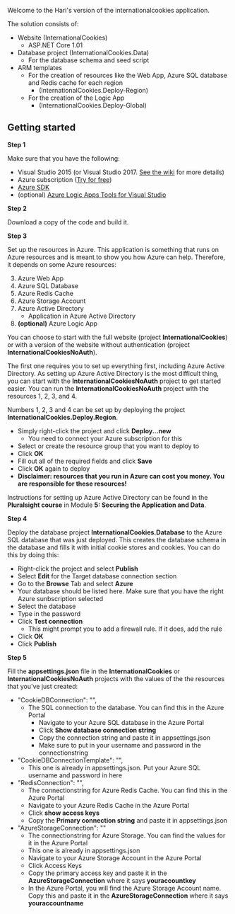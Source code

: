 Welcome to the Hari's version of the internationalcookies application.

The solution consists of:

 - Website (InternationalCookies)
	 - ASP.NET Core 1.01	 
 - Database project (InternationalCookies.Data)
	 - For the database schema and seed script	 
 - ARM templates 
	 - For the creation of resources like the Web App, Azure SQL database and Redis cache for each region
		 - (InternationalCookies.Deploy-Region)
	 - For the creation of the Logic App
		 - (InternationalCookies.Deploy-Global)

Getting started
---------------

**Step 1**

Make sure that you have the following:

 - Visual Studio 2015 (or Visual Studio 2017. <a href="https://github.com/bmaluijb/InternationalCookies/wiki/Conversion-to-Visual-Studio-2017" target="_blank">See the wiki</a> for more details)
 - Azure subscription ([Try for free](https://azure.microsoft.com/en-us/free/))
 - [Azure SDK](https://azure.microsoft.com/en-us/downloads/)
 - (optional) [Azure Logic Apps Tools for Visual Studio](https://marketplace.visualstudio.com/items?itemName=VinaySinghMSFT.AzureLogicAppsToolsforVisualStudio) 

**Step 2**

Download a copy of the code and build it.

**Step 3**

Set up the resources in Azure. This application is something that runs on Azure resources and is meant to show you how Azure can help. Therefore, it depends on some Azure resources:

 3. Azure Web App
 4. Azure SQL Database
 5. Azure Redis Cache
 6. Azure Storage Account
 7. Azure Active Directory
	 - Application in Azure Active Directory
 7. **(optional)** Azure Logic App

You can choose to start with the full website (project **InternationalCookies**) or with a version of the website without authentication (project **InternationalCookiesNoAuth**).

The first one requires you to set up everything first, including Azure Active Directory. As setting up Azure Active Directory is the most difficult thing, you can start with the **InternationalCookiesNoAuth** project to get started easier. You can run the **InternationalCookiesNoAuth** project with the resources 1, 2, 3, and 4.

Numbers 1, 2, 3 and 4 can be set up by deploying the project **InternationalCookies.Deploy.Region**.

 - Simply right-click the project and click **Deploy...new**
	 - You need to connect your Azure subscription for this
 - Select or create the resource group that you want to deploy to
 - Click **OK**
 - Fill out all of the required fields and click **Save**
 - Click **OK** again to deploy
 - **Disclaimer: resources that you run in Azure can cost you money. You are responsible for these resources!**

Instructions for setting up Azure Active Directory can be found in the **Pluralsight course** in Module **5: Securing the Application and Data**.


**Step 4**

Deploy the database project **InternationalCookies.Database** to the Azure SQL database that was just deployed. This creates the database schema in the database and fills it with initial cookie stores and cookies. You can do this by doing this:

 - Right-click the project and select **Publish**
 - Select **Edit** for the Target database connection section
 - Go to the **Browse** Tab and select **Azure**
 - Your database should be listed here. Make sure that you have the right Azure sunbscription selected
 - Select the database
 - Type in the password
 - Click **Test connection**
	 - This might prompt you to add a firewall rule. If it does, add the rule	 
 - Click **OK**
 - Click **Publish**

**Step 5**

Fill the **appsettings.json** file in the **InternationalCookies** or **InternationalCookiesNoAuth** projects with the values of the the resources that you've just created:

 - "CookieDBConnection": "", 
	 - The SQL connection to the database. You can find this in the Azure Portal
		 - Navigate to your Azure SQL database in the Azure Portal
		 - Click **Show database connection string**
		 - Copy the connection string and paste it in appsettings.json
		 - Make sure to put in your username and password in the connectionstring
 - "CookieDBConnectionTemplate": "",
	 - This one is already in appsettings.json. Put your Azure SQL username and password in here
 - "RedisConnection": "",
	 - The connectionstring for Azure Redis Cache. You can find this in the Azure Portal
	 - Navigate to your Azure Redis Cache in the Azure Portal
	 - Click **show access keys**
	 - Copy the **Primary connection string** and paste it in appsettings.json
 - "AzureStorageConnection": ""
	 - The connectionstring for Azure Storage. You can find the values for it in the Azure Portal
	 - This one is already in appsettings.json
	 - Navigate to your Azure Storage Account in the Azure Portal
	 - Click Access Keys
	 - Copy the primary access key and paste it in the **AzureStorageConnection** where it says **youraccountkey**
	 - In the Azure Portal, you will find the Azure Storage Account name. Copy this and paste it in the **AzureStorageConnection** where it says **youraccountname**



